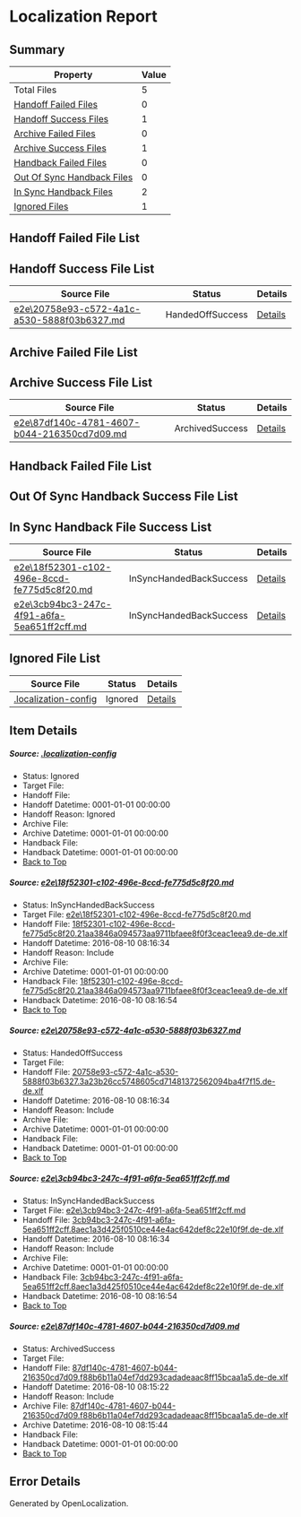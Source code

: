 # <a name='report-top'></a> Localization Report

## Summary
 Property | Value 
 -------- | ----- 
 Total Files | 5
[ Handoff Failed Files ](#handoff-failed-list)| 0
[ Handoff Success Files ](#handoff-success-list)| 1
[ Archive Failed Files ](#archive-failed-list)| 0
[ Archive Success Files ](#archive-success-list)| 1
[ Handback Failed Files ](#handback-failed-list)| 0
[ Out Of Sync Handback Files ](#outofsync-handback-success-list)| 0
[ In Sync Handback Files ](#insync-handback-success-list)| 2
[ Ignored Files ](#ignored-list)| 1

## <a name='handoff-failed-list'></a> Handoff Failed File List

## <a name='handoff-success-list'></a> Handoff Success File List
 Source File | Status | Details 
 ----------- | ------ | ------- 
 [e2e\20758e93-c572-4a1c-a530-5888f03b6327.md](https://github.com/OpenLocalizationTestOrg/oltest/blob/90b2fa25c606ffd0d0a582b2bd1e608ba8f63c40/e2e/20758e93-c572-4a1c-a530-5888f03b6327.md) | HandedOffSuccess | [Details](#cfd4989de3ba9b7b2c68e595d55e2695b18552b72)

## <a name='archive-failed-list'></a> Archive Failed File List

## <a name='archive-success-list'></a> Archive Success File List
 Source File | Status | Details 
 ----------- | ------ | ------- 
 [e2e\87df140c-4781-4607-b044-216350cd7d09.md](https://github.com/OpenLocalizationTestOrg/oltest/blob/96a41d23963bb35c231fc1226f90811064b72707/e2e/87df140c-4781-4607-b044-216350cd7d09.md) | ArchivedSuccess | [Details](#3baaac4200042908aeb0fb450c70d6a7917c19bd4)

## <a name='handback-failed-list'></a> Handback Failed File List

## <a name='outofsync-handback-success-list'></a> Out Of Sync Handback Success File List

## <a name='insync-handback-success-list'></a> In Sync Handback File Success List
 Source File | Status | Details 
 ----------- | ------ | ------- 
 [e2e\18f52301-c102-496e-8ccd-fe775d5c8f20.md](https://github.com/OpenLocalizationTestOrg/oltest/blob/d25958db442e1418e16a6562d0dba033a28fd061/e2e/18f52301-c102-496e-8ccd-fe775d5c8f20.md) | InSyncHandedBackSuccess | [Details](#4e5f8886262164528f28f80098925aeba33392c81)
 [e2e\3cb94bc3-247c-4f91-a6fa-5ea651ff2cff.md](https://github.com/OpenLocalizationTestOrg/oltest/blob/d25958db442e1418e16a6562d0dba033a28fd061/e2e/3cb94bc3-247c-4f91-a6fa-5ea651ff2cff.md) | InSyncHandedBackSuccess | [Details](#1695cb0f95d2beb26a038720b8e5db4f083c71d73)

## <a name='ignored-list'></a> Ignored File List
 Source File | Status | Details 
 ----------- | ------ | ------- 
 [.localization-config](https://github.com/OpenLocalizationTestOrg/oltest/blob/d25958db442e1418e16a6562d0dba033a28fd061/.localization-config) | Ignored | [Details](#3d4f252ac210baf56311d7e97dcc2db10974dbd20)

## Item Details
##### <a name='3d4f252ac210baf56311d7e97dcc2db10974dbd20'></a> Source: [.localization-config](https://github.com/OpenLocalizationTestOrg/oltest/blob/d25958db442e1418e16a6562d0dba033a28fd061/.localization-config)
* Status: Ignored
* Target File: 
* Handoff File: 
* Handoff Datetime: 0001-01-01 00:00:00
* Handoff Reason: Ignored
* Archive File: 
* Archive Datetime: 0001-01-01 00:00:00
* Handback File: 
* Handback Datetime: 0001-01-01 00:00:00
* [Back to Top](#report-top)

##### <a name='4e5f8886262164528f28f80098925aeba33392c81'></a> Source: [e2e\18f52301-c102-496e-8ccd-fe775d5c8f20.md](https://github.com/OpenLocalizationTestOrg/oltest/blob/d25958db442e1418e16a6562d0dba033a28fd061/e2e/18f52301-c102-496e-8ccd-fe775d5c8f20.md)
* Status: InSyncHandedBackSuccess
* Target File: [e2e\18f52301-c102-496e-8ccd-fe775d5c8f20.md](https://github.com/OpenLocalizationTestOrg/ol-test-dede/blob/7858b1337871c2b39a8ad2cbf1bbbf951211d645/e2e/18f52301-c102-496e-8ccd-fe775d5c8f20.md)
* Handoff File: [18f52301-c102-496e-8ccd-fe775d5c8f20.21aa3846a094573aa9711bfaee8f0f3ceac1eea9.de-de.xlf](https://github.com/OpenLocalizationTestOrg/olhandoff-e2e/blob/95bfbafea8001a386c72efef00b99f84567acc7e/ol-handoff/OpenLocalizationTestOrg/ol-test-dede/ci/18f52301-c102-496e-8ccd-fe775d5c8f20.21aa3846a094573aa9711bfaee8f0f3ceac1eea9.de-de.xlf)
* Handoff Datetime: 2016-08-10 08:16:34
* Handoff Reason: Include
* Archive File: 
* Archive Datetime: 0001-01-01 00:00:00
* Handback File: [18f52301-c102-496e-8ccd-fe775d5c8f20.21aa3846a094573aa9711bfaee8f0f3ceac1eea9.de-de.xlf](https://github.com/OpenLocalizationTestOrg/olhandback-e2e/blob/d0fdbabec76615cabe78fc569d3646cd42a380f0/ol-handback/OpenLocalizationTestOrg/ol-test-dede/ci/18f52301-c102-496e-8ccd-fe775d5c8f20.21aa3846a094573aa9711bfaee8f0f3ceac1eea9.de-de.xlf)
* Handback Datetime: 2016-08-10 08:16:54
* [Back to Top](#report-top)

##### <a name='cfd4989de3ba9b7b2c68e595d55e2695b18552b72'></a> Source: [e2e\20758e93-c572-4a1c-a530-5888f03b6327.md](https://github.com/OpenLocalizationTestOrg/oltest/blob/90b2fa25c606ffd0d0a582b2bd1e608ba8f63c40/e2e/20758e93-c572-4a1c-a530-5888f03b6327.md)
* Status: HandedOffSuccess
* Target File: 
* Handoff File: [20758e93-c572-4a1c-a530-5888f03b6327.3a23b26cc5748605cd71481372562094ba4f7f15.de-de.xlf](https://github.com/OpenLocalizationTestOrg/olhandoff-e2e/blob/95bfbafea8001a386c72efef00b99f84567acc7e/ol-handoff/OpenLocalizationTestOrg/ol-test-dede/ci/20758e93-c572-4a1c-a530-5888f03b6327.3a23b26cc5748605cd71481372562094ba4f7f15.de-de.xlf)
* Handoff Datetime: 2016-08-10 08:16:34
* Handoff Reason: Include
* Archive File: 
* Archive Datetime: 0001-01-01 00:00:00
* Handback File: 
* Handback Datetime: 0001-01-01 00:00:00
* [Back to Top](#report-top)

##### <a name='1695cb0f95d2beb26a038720b8e5db4f083c71d73'></a> Source: [e2e\3cb94bc3-247c-4f91-a6fa-5ea651ff2cff.md](https://github.com/OpenLocalizationTestOrg/oltest/blob/d25958db442e1418e16a6562d0dba033a28fd061/e2e/3cb94bc3-247c-4f91-a6fa-5ea651ff2cff.md)
* Status: InSyncHandedBackSuccess
* Target File: [e2e\3cb94bc3-247c-4f91-a6fa-5ea651ff2cff.md](https://github.com/OpenLocalizationTestOrg/ol-test-dede/blob/7858b1337871c2b39a8ad2cbf1bbbf951211d645/e2e/3cb94bc3-247c-4f91-a6fa-5ea651ff2cff.md)
* Handoff File: [3cb94bc3-247c-4f91-a6fa-5ea651ff2cff.8aec1a3d425f0510ce44e4ac642def8c22e10f9f.de-de.xlf](https://github.com/OpenLocalizationTestOrg/olhandoff-e2e/blob/95bfbafea8001a386c72efef00b99f84567acc7e/ol-handoff/OpenLocalizationTestOrg/ol-test-dede/ci/3cb94bc3-247c-4f91-a6fa-5ea651ff2cff.8aec1a3d425f0510ce44e4ac642def8c22e10f9f.de-de.xlf)
* Handoff Datetime: 2016-08-10 08:16:34
* Handoff Reason: Include
* Archive File: 
* Archive Datetime: 0001-01-01 00:00:00
* Handback File: [3cb94bc3-247c-4f91-a6fa-5ea651ff2cff.8aec1a3d425f0510ce44e4ac642def8c22e10f9f.de-de.xlf](https://github.com/OpenLocalizationTestOrg/olhandback-e2e/blob/d0fdbabec76615cabe78fc569d3646cd42a380f0/ol-handback/OpenLocalizationTestOrg/ol-test-dede/ci/3cb94bc3-247c-4f91-a6fa-5ea651ff2cff.8aec1a3d425f0510ce44e4ac642def8c22e10f9f.de-de.xlf)
* Handback Datetime: 2016-08-10 08:16:54
* [Back to Top](#report-top)

##### <a name='3baaac4200042908aeb0fb450c70d6a7917c19bd4'></a> Source: [e2e\87df140c-4781-4607-b044-216350cd7d09.md](https://github.com/OpenLocalizationTestOrg/oltest/blob/96a41d23963bb35c231fc1226f90811064b72707/e2e/87df140c-4781-4607-b044-216350cd7d09.md)
* Status: ArchivedSuccess
* Target File: 
* Handoff File: [87df140c-4781-4607-b044-216350cd7d09.f88b6b11a04ef7dd293cadadeaac8ff15bcaa1a5.de-de.xlf](https://github.com/OpenLocalizationTestOrg/olhandoff-e2e/blob/fc8cda921a546d1213a889ff63fd56c16e341ef5/ol-handoff/OpenLocalizationTestOrg/ol-test-dede/ci/ht/87df140c-4781-4607-b044-216350cd7d09.f88b6b11a04ef7dd293cadadeaac8ff15bcaa1a5.de-de.xlf)
* Handoff Datetime: 2016-08-10 08:15:22
* Handoff Reason: Include
* Archive File: [87df140c-4781-4607-b044-216350cd7d09.f88b6b11a04ef7dd293cadadeaac8ff15bcaa1a5.de-de.xlf](https://github.com/OpenLocalizationTestOrg/olhandoff-e2e/blob/08aa47939765138eb533db0f6c672ce9d653c516/ol-archive/OpenLocalizationTestOrg/ol-test-dede/ci/ht/87df140c-4781-4607-b044-216350cd7d09.f88b6b11a04ef7dd293cadadeaac8ff15bcaa1a5.de-de.xlf)
* Archive Datetime: 2016-08-10 08:15:44
* Handback File: 
* Handback Datetime: 0001-01-01 00:00:00
* [Back to Top](#report-top)


## Error Details

Generated by OpenLocalization.
